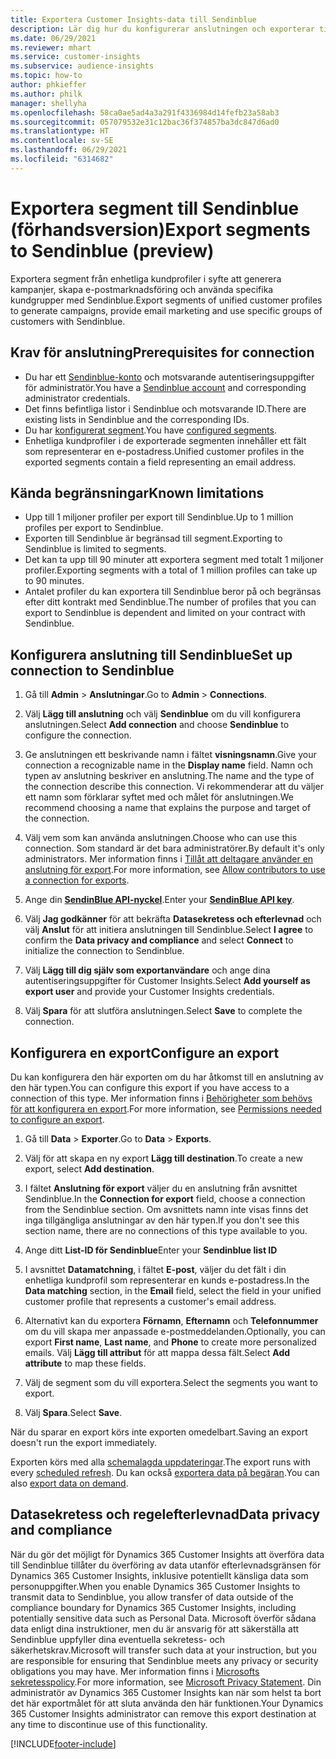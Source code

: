 ```yaml
---
title: Exportera Customer Insights-data till Sendinblue
description: Lär dig hur du konfigurerar anslutningen och exporterar till Sendinblue.
ms.date: 06/29/2021
ms.reviewer: mhart
ms.service: customer-insights
ms.subservice: audience-insights
ms.topic: how-to
author: phkieffer
ms.author: philk
manager: shellyha
ms.openlocfilehash: 58ca0ae5ad4a3a291f4336984d14fefb23a58ab3
ms.sourcegitcommit: 057079532e31c12bac36f374857ba3dc847d6ad0
ms.translationtype: HT
ms.contentlocale: sv-SE
ms.lasthandoff: 06/29/2021
ms.locfileid: "6314682"
---
```

# <a name="export-segments-to-sendinblue-preview"></a><span data-ttu-id="79db9-103">Exportera segment till Sendinblue (förhandsversion)</span><span class="sxs-lookup"><span data-stu-id="79db9-103">Export segments to Sendinblue (preview)</span></span>

<span data-ttu-id="79db9-104">Exportera segment från enhetliga kundprofiler i syfte att generera kampanjer, skapa e-postmarknadsföring och använda specifika kundgrupper med Sendinblue.</span><span class="sxs-lookup"><span data-stu-id="79db9-104">Export segments of unified customer profiles to generate campaigns, provide email marketing and use specific groups of customers with Sendinblue.</span></span>

## <a name="prerequisites-for-connection"></a><span data-ttu-id="79db9-105">Krav för anslutning</span><span class="sxs-lookup"><span data-stu-id="79db9-105">Prerequisites for connection</span></span>

-   <span data-ttu-id="79db9-106">Du har ett [Sendinblue-konto](https://www.sendinblue.com/) och motsvarande autentiseringsuppgifter för administratör.</span><span class="sxs-lookup"><span data-stu-id="79db9-106">You have a [Sendinblue account](https://www.sendinblue.com/) and corresponding administrator credentials.</span></span>
-   <span data-ttu-id="79db9-107">Det finns befintliga listor i Sendinblue och motsvarande ID.</span><span class="sxs-lookup"><span data-stu-id="79db9-107">There are existing lists in Sendinblue and the corresponding IDs.</span></span>
-   <span data-ttu-id="79db9-108">Du har [konfigurerat segment](segments.md).</span><span class="sxs-lookup"><span data-stu-id="79db9-108">You have [configured segments](segments.md).</span></span>
-   <span data-ttu-id="79db9-109">Enhetliga kundprofiler i de exporterade segmenten innehåller ett fält som representerar en e-postadress.</span><span class="sxs-lookup"><span data-stu-id="79db9-109">Unified customer profiles in the exported segments contain a field representing an email address.</span></span>

## <a name="known-limitations"></a><span data-ttu-id="79db9-110">Kända begränsningar</span><span class="sxs-lookup"><span data-stu-id="79db9-110">Known limitations</span></span>

- <span data-ttu-id="79db9-111">Upp till 1 miljoner profiler per export till Sendinblue.</span><span class="sxs-lookup"><span data-stu-id="79db9-111">Up to 1 million profiles per export to Sendinblue.</span></span>
- <span data-ttu-id="79db9-112">Exporten till Sendinblue är begränsad till segment.</span><span class="sxs-lookup"><span data-stu-id="79db9-112">Exporting to Sendinblue is limited to segments.</span></span>
- <span data-ttu-id="79db9-113">Det kan ta upp till 90 minuter att exportera segment med totalt 1 miljoner profiler.</span><span class="sxs-lookup"><span data-stu-id="79db9-113">Exporting segments with a total of 1 million profiles can take up to 90 minutes.</span></span> 
- <span data-ttu-id="79db9-114">Antalet profiler du kan exportera till Sendinblue beror på och begränsas efter ditt kontrakt med Sendinblue.</span><span class="sxs-lookup"><span data-stu-id="79db9-114">The number of profiles that you can export to Sendinblue is dependent and limited on your contract with Sendinblue.</span></span>

## <a name="set-up-connection-to-sendinblue"></a><span data-ttu-id="79db9-115">Konfigurera anslutning till Sendinblue</span><span class="sxs-lookup"><span data-stu-id="79db9-115">Set up connection to Sendinblue</span></span>

1. <span data-ttu-id="79db9-116">Gå till **Admin** > **Anslutningar**.</span><span class="sxs-lookup"><span data-stu-id="79db9-116">Go to **Admin** > **Connections**.</span></span>

1. <span data-ttu-id="79db9-117">Välj **Lägg till anslutning** och välj **Sendinblue** om du vill konfigurera anslutningen.</span><span class="sxs-lookup"><span data-stu-id="79db9-117">Select **Add connection** and choose **Sendinblue** to configure the connection.</span></span>

1. <span data-ttu-id="79db9-118">Ge anslutningen ett beskrivande namn i fältet **visningsnamn**.</span><span class="sxs-lookup"><span data-stu-id="79db9-118">Give your connection a recognizable name in the **Display name** field.</span></span> <span data-ttu-id="79db9-119">Namn och typen av anslutning beskriver en anslutning.</span><span class="sxs-lookup"><span data-stu-id="79db9-119">The name and the type of the connection describe this connection.</span></span> <span data-ttu-id="79db9-120">Vi rekommenderar att du väljer ett namn som förklarar syftet med och målet för anslutningen.</span><span class="sxs-lookup"><span data-stu-id="79db9-120">We recommend choosing a name that explains the purpose and target of the connection.</span></span>

1. <span data-ttu-id="79db9-121">Välj vem som kan använda anslutningen.</span><span class="sxs-lookup"><span data-stu-id="79db9-121">Choose who can use this connection.</span></span> <span data-ttu-id="79db9-122">Som standard är det bara administratörer.</span><span class="sxs-lookup"><span data-stu-id="79db9-122">By default it's only administrators.</span></span> <span data-ttu-id="79db9-123">Mer information finns i [Tillåt att deltagare använder en anslutning för export](connections.md#allow-contributors-to-use-a-connection-for-exports).</span><span class="sxs-lookup"><span data-stu-id="79db9-123">For more information, see [Allow contributors to use a connection for exports](connections.md#allow-contributors-to-use-a-connection-for-exports).</span></span>

1. <span data-ttu-id="79db9-124">Ange din **[SendinBlue API-nyckel](https://developers.sendinblue.com/docs/getting-started#:~:text=Get%20your%20API%20key&text=You%20can%20create%20one%20from,your%20settings%20This%20API%20key)**.</span><span class="sxs-lookup"><span data-stu-id="79db9-124">Enter your **[SendinBlue API key](https://developers.sendinblue.com/docs/getting-started#:~:text=Get%20your%20API%20key&text=You%20can%20create%20one%20from,your%20settings%20This%20API%20key)**.</span></span>

1. <span data-ttu-id="79db9-125">Välj **Jag godkänner** för att bekräfta **Datasekretess och efterlevnad** och välj **Anslut** för att initiera anslutningen till Sendinblue.</span><span class="sxs-lookup"><span data-stu-id="79db9-125">Select **I agree** to confirm the **Data privacy and compliance** and select **Connect** to initialize the connection to Sendinblue.</span></span>

1. <span data-ttu-id="79db9-126">Välj **Lägg till dig själv som exportanvändare** och ange dina autentiseringsuppgifter för Customer Insights.</span><span class="sxs-lookup"><span data-stu-id="79db9-126">Select **Add yourself as export user** and provide your Customer Insights credentials.</span></span>

1. <span data-ttu-id="79db9-127">Välj **Spara** för att slutföra anslutningen.</span><span class="sxs-lookup"><span data-stu-id="79db9-127">Select **Save** to complete the connection.</span></span>

## <a name="configure-an-export"></a><span data-ttu-id="79db9-128">Konfigurera en export</span><span class="sxs-lookup"><span data-stu-id="79db9-128">Configure an export</span></span>

<span data-ttu-id="79db9-129">Du kan konfigurera den här exporten om du har åtkomst till en anslutning av den här typen.</span><span class="sxs-lookup"><span data-stu-id="79db9-129">You can configure this export if you have access to a connection of this type.</span></span> <span data-ttu-id="79db9-130">Mer information finns i [Behörigheter som behövs för att konfigurera en export](export-destinations.md#set-up-a-new-export).</span><span class="sxs-lookup"><span data-stu-id="79db9-130">For more information, see [Permissions needed to configure an export](export-destinations.md#set-up-a-new-export).</span></span>

1. <span data-ttu-id="79db9-131">Gå till **Data** > **Exporter**.</span><span class="sxs-lookup"><span data-stu-id="79db9-131">Go to **Data** > **Exports**.</span></span>

1. <span data-ttu-id="79db9-132">Välj för att skapa en ny export **Lägg till destination**.</span><span class="sxs-lookup"><span data-stu-id="79db9-132">To create a new export, select **Add destination**.</span></span>

1. <span data-ttu-id="79db9-133">I fältet **Anslutning för export** väljer du en anslutning från avsnittet Sendinblue.</span><span class="sxs-lookup"><span data-stu-id="79db9-133">In the **Connection for export** field, choose a connection from the Sendinblue section.</span></span> <span data-ttu-id="79db9-134">Om avsnittets namn inte visas finns det inga tillgängliga anslutningar av den här typen.</span><span class="sxs-lookup"><span data-stu-id="79db9-134">If you don't see this section name, there are no connections of this type available to you.</span></span>

1. <span data-ttu-id="79db9-135">Ange ditt **List-ID för Sendinblue**</span><span class="sxs-lookup"><span data-stu-id="79db9-135">Enter your **Sendinblue list ID**</span></span> 

1. <span data-ttu-id="79db9-136">I avsnittet **Datamatchning**, i fältet **E-post**, väljer du det fält i din enhetliga kundprofil som representerar en kunds e-postadress.</span><span class="sxs-lookup"><span data-stu-id="79db9-136">In the **Data matching** section, in the **Email** field, select the field in your unified customer profile that represents a customer's email address.</span></span> 

1. <span data-ttu-id="79db9-137">Alternativt kan du exportera **Förnamn**, **Efternamn** och **Telefonnummer** om du vill skapa mer anpassade e-postmeddelanden.</span><span class="sxs-lookup"><span data-stu-id="79db9-137">Optionally, you can export **First name**, **Last name**, and **Phone**  to create more personalized emails.</span></span> <span data-ttu-id="79db9-138">Välj **Lägg till attribut** för att mappa dessa fält.</span><span class="sxs-lookup"><span data-stu-id="79db9-138">Select **Add attribute** to map these fields.</span></span>

1. <span data-ttu-id="79db9-139">Välj de segment som du vill exportera.</span><span class="sxs-lookup"><span data-stu-id="79db9-139">Select the segments you want to export.</span></span> 

1. <span data-ttu-id="79db9-140">Välj **Spara**.</span><span class="sxs-lookup"><span data-stu-id="79db9-140">Select **Save**.</span></span>

<span data-ttu-id="79db9-141">När du sparar en export körs inte exporten omedelbart.</span><span class="sxs-lookup"><span data-stu-id="79db9-141">Saving an export doesn't run the export immediately.</span></span>

<span data-ttu-id="79db9-142">Exporten körs med alla [schemalagda uppdateringar](system.md#schedule-tab).</span><span class="sxs-lookup"><span data-stu-id="79db9-142">The export runs with every [scheduled refresh](system.md#schedule-tab).</span></span> <span data-ttu-id="79db9-143">Du kan också [exportera data på begäran](export-destinations.md#run-exports-on-demand).</span><span class="sxs-lookup"><span data-stu-id="79db9-143">You can also [export data on demand](export-destinations.md#run-exports-on-demand).</span></span> 


## <a name="data-privacy-and-compliance"></a><span data-ttu-id="79db9-144">Datasekretess och regelefterlevnad</span><span class="sxs-lookup"><span data-stu-id="79db9-144">Data privacy and compliance</span></span>

<span data-ttu-id="79db9-145">När du gör det möjligt för Dynamics 365 Customer Insights att överföra data till Sendinblue tillåter du överföring av data utanför efterlevnadsgränsen för Dynamics 365 Customer Insights, inklusive potentiellt känsliga data som personuppgifter.</span><span class="sxs-lookup"><span data-stu-id="79db9-145">When you enable Dynamics 365 Customer Insights to transmit data to Sendinblue, you allow transfer of data outside of the compliance boundary for Dynamics 365 Customer Insights, including potentially sensitive data such as Personal Data.</span></span> <span data-ttu-id="79db9-146">Microsoft överför sådana data enligt dina instruktioner, men du är ansvarig för att säkerställa att Sendinblue uppfyller dina eventuella sekretess- och säkerhetskrav.</span><span class="sxs-lookup"><span data-stu-id="79db9-146">Microsoft will transfer such data at your instruction, but you are responsible for ensuring that Sendinblue meets any privacy or security obligations you may have.</span></span> <span data-ttu-id="79db9-147">Mer information finns i [Microsofts sekretesspolicy](https://go.microsoft.com/fwlink/?linkid=396732).</span><span class="sxs-lookup"><span data-stu-id="79db9-147">For more information, see [Microsoft Privacy Statement](https://go.microsoft.com/fwlink/?linkid=396732).</span></span>
<span data-ttu-id="79db9-148">Din administratör av Dynamics 365 Customer Insights kan när som helst ta bort det här exportmålet för att sluta använda den här funktionen.</span><span class="sxs-lookup"><span data-stu-id="79db9-148">Your Dynamics 365 Customer Insights administrator can remove this export destination at any time to discontinue use of this functionality.</span></span>


[!INCLUDE[footer-include](../includes/footer-banner.md)]
